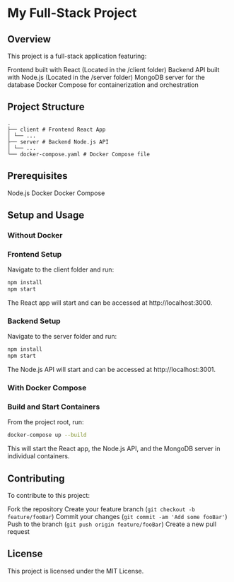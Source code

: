# My Full-Stack Project #
## Overview ##
This project is a full-stack application featuring:

Frontend built with React (Located in the /client folder)
Backend API built with Node.js (Located in the /server folder)
MongoDB server for the database
Docker Compose for containerization and orchestration

## Project Structure ##
```plaintext
.
├── client # Frontend React App
│ └── ...
├── server # Backend Node.js API
│ └── ...
└── docker-compose.yaml # Docker Compose file
```

## Prerequisites ##
Node.js
Docker
Docker Compose


## Setup and Usage ##
### Without Docker ###
### Frontend Setup ###

Navigate to the client folder and run:

```bash
npm install
npm start
```

The React app will start and can be accessed at http://localhost:3000.

### Backend Setup ###

Navigate to the server folder and run:

```bash
npm install
npm start
```

The Node.js API will start and can be accessed at http://localhost:3001.

### With Docker Compose ###
### Build and Start Containers ### 

From the project root, run:

```bash
docker-compose up --build
```

This will start the React app, the Node.js API, and the MongoDB server in individual containers.

## Contributing ##
To contribute to this project:

Fork the repository
Create your feature branch (`git checkout -b feature/fooBar`)
Commit your changes (`git commit -am 'Add some fooBar'`)
Push to the branch (`git push origin feature/fooBar`)
Create a new pull request

## License ##
This project is licensed under the MIT License.